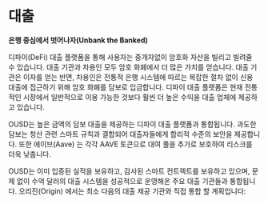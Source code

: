 # 대출

**은행 중심에서 벗어나자\(Unbank the Banked\)**

디파이\(DeFi\) 대출 플랫폼을 통해 사용자는 중개자없이 암호화 자산을 빌리고 빌려줄 수 있습니다. 대출 기관과 차용인 모두 암호 화폐에서 더 많은 가치를 얻습니다. 대출 기관은 이자를 얻는 반면, 차용인은 전통적 은행 시스템에 따르는 복잡한 절차 없이 신용 대출에 접근하기 위해 암호 화폐를 담보로 입금합니다. 디파이 대출 플랫폼은 현재 전통적인 시장에서 일반적으로 이용 가능한 것보다 훨씬 더 높은 수익을 대출 업체에 제공하고 있습니다.

OUSD는 높은 금액의 담보 대출을 제공하는 디파이 대출 플랫폼과 통합됩니다. 과도한 담보는 청산 관련 스마트 규칙과 결합되어 대출자들에게 합리적 수준의 보안을 제공합니다. 또한 에이브\(Aave\) 는 각각 AAVE 토큰으로 대여 풀을 추가로 보호하여 리스크를 더욱 낮춥니다.

OUSD는 이미 입증된 실적을 보유하고, 감사된 스마트 컨트렉트를 보유하고 있으며, 문제 없이 수억 달러의 대출 시스템을 성공적으로 운영해온 주요 대출 기관들과 통합됩니다. 오리진\(Origin\) 에서는 최소 다음의 대출 제공 기관와 직접 통합 할 계획입니다:


